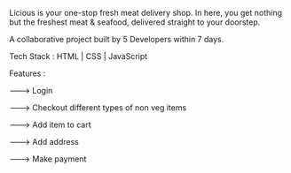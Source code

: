 Licious is your one-stop fresh meat delivery shop. In here, you get nothing but the freshest meat & seafood, delivered straight to your doorstep.

A collaborative project built by 5 Developers within 7 days.

Tech Stack : HTML | CSS | JavaScript

Features :

---> Login

---> Checkout different types of non veg items

---> Add item to cart

---> Add address

---> Make payment
